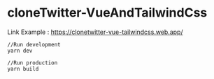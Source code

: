# cloneTwitter-VueAndTailwindCss

Link Example : https://clonetwitter-vue-tailwindcss.web.app/

```
//Run development
yarn dev

//Run production
yarn build
```
